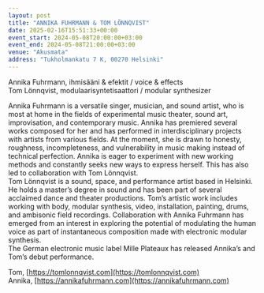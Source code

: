 ```yaml
---
layout: post
title: "ANNIKA FUHRMANN & TOM LÖNNQVIST"
date: 2025-02-16T15:51:33+00:00
event_start: 2024-05-08T20:00:00+03:00
event_end: 2024-05-08T21:00:00+03:00
venue: "Akusmata"
address: "Tukholmankatu 7 K, 00270 Helsinki"
---
```


Annika Fuhrmann, ihmisääni & efektit / voice & effects  
Tom Lönnqvist, modulaarisyntetisaattori / modular synthesizer  
  
Annika Fuhrmann is a versatile singer, musician, and sound artist, who is most at home in the fields of experimental music theater, sound art, improvisation, and contemporary music. Annika has premiered several works composed for her and has performed in interdisciplinary projects with artists from various fields. At the moment, she is drawn to honesty, roughness, incompleteness, and vulnerability in music making instead of technical perfection. Annika is eager to experiment with new working methods and constantly seeks new ways to express herself. This has also led to collaboration with Tom Lönnqvist.  
Tom Lönnqvist is a sound, space, and performance artist based in Helsinki. He holds a master’s degree in sound and has been part of several acclaimed dance and theater productions. Tom’s artistic work includes working with body, modular synthesis, video, installation, painting, drums, and ambisonic field recordings. Collaboration with Annika Fuhrmann has emerged from an interest in exploring the potential of modulating the human voice as part of instantaneous composition made with electronic modular synthesis.  
The German electronic music label Mille Plateaux has released Annika’s and Tom’s debut performance.  
  
Tom, [https://tomlonnqvist.com](https://tomlonnqvist.com)  
Annika, [https://annikafuhrmann.com](https://annikafuhrmann.com)
